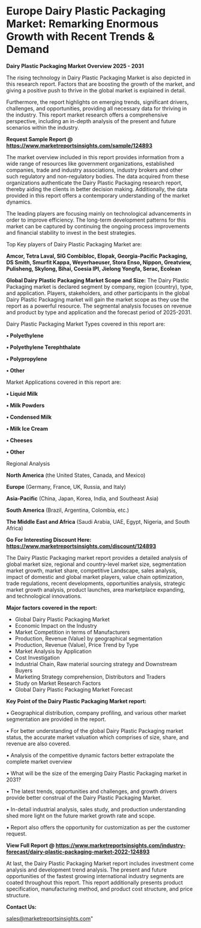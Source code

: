 # Europe Dairy Plastic Packaging Market: Remarking Enormous Growth with Recent Trends & Demand

<Strong> Dairy Plastic Packaging Market Overview 2025 - 2031</strong>

The rising technology in Dairy Plastic Packaging Market is also depicted in this research report. Factors that are boosting the growth of the market, and giving a positive push to thrive in the global market is explained in detail.

Furthermore, the report highlights on emerging trends, significant drivers, challenges, and opportunities, providing all necessary data for thriving in the industry. This report market research offers a comprehensive perspective, including an in-depth analysis of the present and future scenarios within the industry.

<strong>Request Sample Report @ <a href=https://www.marketreportsinsights.com/sample/124893>https://www.marketreportsinsights.com/sample/124893</a></strong>

The market overview included in this report provides information from a wide range of resources like government organizations, established companies, trade and industry associations, industry brokers and other such regulatory and non-regulatory bodies. The data acquired from these organizations authenticate the Dairy Plastic Packaging research report, thereby aiding the clients in better decision making. Additionally, the data provided in this report offers a contemporary understanding of the market dynamics.

The leading players are focusing mainly on technological advancements in order to improve efficiency. The long-term development patterns for this market can be captured by continuing the ongoing process improvements and financial stability to invest in the best strategies.

Top Key players of Dairy Plastic Packaging Market are:

<strong>Amcor, Tetra Laval, SIG Combibloc, Elopak, Georgia-Pacific Packaging, DS Smith, Smurfit Kappa, Weyerhaeuser, Stora Enso, Nippon, Greatview, Pulisheng, Skylong, Bihai, Coesia IPI, Jielong Yongfa, Serac, Ecolean</strong>

<strong><b>Global Dairy Plastic Packaging Market Scope and Size:</b></strong>
The Dairy Plastic Packaging market is declared segment by company, region (country), type, and application. Players, stakeholders, and other participants in the global Dairy Plastic Packaging market will gain the market scope as they use the report as a powerful resource. The segmental analysis focuses on revenue and product by type and application and the forecast period of 2025-2031.

Dairy Plastic Packaging Market Types covered in this report are:

<strong>• Polyethylene

• Polyethylene Terephthalate

• Polypropylene

• Other</strong>

Market Applications covered in this report are:

<strong>• Liquid Milk

• Milk Powders

• Condensed Milk

• Milk Ice Cream

• Cheeses

• Other</strong> 

Regional Analysis

<strong>North America</strong> (the United States, Canada, and Mexico)

<strong>Europe</strong> (Germany, France, UK, Russia, and Italy)

<strong>Asia-Pacific</strong> (China, Japan, Korea, India, and Southeast Asia)

<strong>South America</strong> (Brazil, Argentina, Colombia, etc.)

<strong>The Middle East and Africa</strong> (Saudi Arabia, UAE, Egypt, Nigeria, and South Africa)

<strong>Go For Interesting Discount Here: <a href=https://www.marketreportsinsights.com/discount/124893>https://www.marketreportsinsights.com/discount/124893</a></strong>

The Dairy Plastic Packaging market report provides a detailed analysis of global market size, regional and country-level market size, segmentation market growth, market share, competitive Landscape, sales analysis, impact of domestic and global market players, value chain optimization, trade regulations, recent developments, opportunities analysis, strategic market growth analysis, product launches, area marketplace expanding, and technological innovations.

<strong><b>Major factors covered in the report:</b></strong>
<ul>
  <li>Global Dairy Plastic Packaging Market </li>
  <li>Economic Impact on the Industry</li>
  <li>Market Competition in terms of Manufacturers</li>
  <li>Production, Revenue (Value) by geographical segmentation</li>
  <li>Production, Revenue (Value), Price Trend by Type</li>
  <li>Market Analysis by Application</li>
  <li>Cost Investigation</li>
  <li>Industrial Chain, Raw material sourcing strategy and Downstream Buyers</li>
  <li>Marketing Strategy comprehension, Distributors and Traders</li>
  <li>Study on Market Research Factors</li>
  <li>Global Dairy Plastic Packaging Market Forecast</li>
</ul>

<strong><b>Key Point of the Dairy Plastic Packaging Market report:</b></strong>

• Geographical distribution, company profiling, and various other market segmentation are provided in the report.

• For better understanding of the global Dairy Plastic Packaging market status, the accurate market valuation which comprises of size, share, and revenue are also covered.

• Analysis of the competitive dynamic factors better extrapolate the complete market overview

• What will be the size of the emerging Dairy Plastic Packaging market in 2031?

• The latest trends, opportunities and challenges, and growth drivers provide better construal of the Dairy Plastic Packaging Market.

• In-detail industrial analysis, sales study, and production understanding shed more light on the future market growth rate and scope.

• Report also offers the opportunity for customization as per the customer request.

<strong><b>View Full Report @ <a href=https://www.marketreportsinsights.com/industry-forecast/dairy-plastic-packaging-market-2022-124893>https://www.marketreportsinsights.com/industry-forecast/dairy-plastic-packaging-market-2022-124893</a></b></strong>


At last, the Dairy Plastic Packaging Market report includes investment come analysis and development trend analysis. The present and future opportunities of the fastest growing international industry segments are coated throughout this report. This report additionally presents product specification, manufacturing method, and product cost structure, and price structure.

<strong>Contact Us:</strong>

sales@marketreportsinsights.com"

